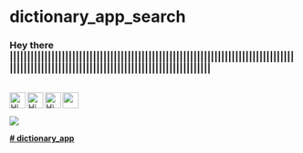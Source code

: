 # dictionary_app_search


### Hey there ||||||||||||||||||||||||||||||||||||||||||||||||||||||||||||||||||||||||||||||||||||||||||||||||||||||||||||||||||||||||||||||||||||||||||||
<br>
<a href="https://discord.com/channels/@me">
  <img align="left" alt="Himanshu's Discord" width="28px" src="https://raw.githubusercontent.com/peterthehan/peterthehan/master/assets/discord.svg" />
</a>
<a href="https://www.instagram.com/himansh_rathore_/" class="insta">
                  <img src="https://cdn-icons-png.flaticon.com/512/3955/3955024.png" target="_blank"  width="28px"">
                </a>
<a href="https://www.linkedin.com/in/himanshu-rathore-537885202/">
  <img align="left" alt="Himanshu's LinkedIN" width="28px" src="https://raw.githubusercontent.com/peterthehan/peterthehan/master/assets/linkedin.svg" />
</a>
                                  
<a href="https://open.spotify.com/user/31zeqffddar3axjbc4koafautcgq?si=y-OSp3gSRcSjPhdb7T5Fgw">
  <img align="left" alt="Himanshu's Spotify" width="28px" src="https://www.freepnglogos.com/uploads/spotify-logo-png/file-spotify-logo-png-4.png" />
</a> 
<br>                                                                                                                                                 

![](https://visitor-badge.glitch.me/badge?page_id=heyhimansh.dictionary_app_search)

<a target="_blank" href="https://heyhimansh.github.io/dictionary_app_search/"><b># 
dictionary_app</b></a>

